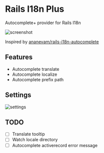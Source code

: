 # Rails I18n Plus

Autocomplete+ provider for Rails I18n

![screenshot](https://i.gyazo.com/5d186719e4543190407eb610ad7ea568.gif)

Inspired by [ananevam/rails\-i18n\-autocomplete](https://github.com/ananevam/rails-i18n-autocomplete)

## Features

* Autocomplete translate
* Autocomplete localize
* Autocomplete prefix path

## Settings

![settings](https://i.gyazo.com/dc6254868cecb85427771fa6e8cadcb2.png)

## TODO

* [ ] Translate tooltip
* [ ] Watch locale directory
* [ ] Autocomplete activerecord error message
